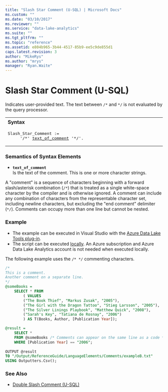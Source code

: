 ```yaml
---
title: "Slash Star Comment (U-SQL) | Microsoft Docs"
ms.custom: ""
ms.date: "03/10/2017"
ms.reviewer: ""
ms.service: "data-lake-analytics"
ms.suite: ""
ms.tgt_pltfrm: ""
ms.topic: "reference"
ms.assetid: e804b965-3b44-4517-85b9-ee5c9de855d1
caps.latest.revision: 3
author: "MikeRys"
ms.author: "mrys"
manager: "Ryan.Waite"
---
```

# Slash Star Comment (U-SQL)
Indicates user-provided text. The text between `/*` and `*/` is not evaluated by the query processor.

<table><th align="left">Syntax</th><tr><td><pre>
Slash_Star_Comment :=                                                                                    
     '/*' <a href="#comment1">text_of_comment</a> '*/'.
</pre></td></tr></table>
  
### Semantics of Syntax Elements    
-   <a name="comment1"></a>**`text_of_comment`**  
Is the text of the comment. This is one or more character strings.

A "comment" is a sequence of characters beginning with a forward slash/asterisk combination (`/*`) that is treated as a single white-space character by the compiler and is otherwise ignored. A comment can include any combination of characters from the representable character set, including newline characters, but excluding the "end comment" delimiter (`*/`). Comments can occupy more than one line but cannot be nested.

### Example    
- The example can be executed in Visual Studio with the [Azure Data Lake Tools plug-in](https://www.microsoft.com/download/details.aspx?id=49504).  
- The script can be executed [locally](https://docs.microsoft.com/azure/data-lake-analytics/data-lake-analytics-data-lake-tools-get-started#run-u-sql-locally).  An Azure subscription and Azure Data Lake Analytics account is not needed when executed locally.

The following example uses the `/* */` commenting characters.
```sql
/*
This is a comment.
Another comment on a separate line.
*/
@someBooks = 
    SELECT * FROM 
        ( VALUES
        ("The Book Thief", "Markus Zusak", "2005"),
        ("The Girl with the Dragon Tattoo", "Stieg Larsson", "2005"),
        ("The Silver Linings Playbook", "Matthew Quick", "2008"),
        ("Sarah's Key", "Tatiana de Rosnay", "2006")
        ) AS T(Books, Author, [Publication Year]);

@result =
    SELECT *
    FROM @someBooks /* Comments can appear on the same line as a code */
    WHERE [Publication Year] == "2006";
   
OUTPUT @result
TO "/Output/ReferenceGuide/LanguageElements/Comments/exampleB.txt"
USING Outputters.Csv();
```

### See Also
* [Double Slash Comment (U-SQL)](double-slash-comment-u-sql.md)
